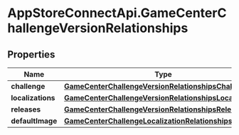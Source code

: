 # AppStoreConnectApi.GameCenterChallengeVersionRelationships

## Properties

Name | Type | Description | Notes
------------ | ------------- | ------------- | -------------
**challenge** | [**GameCenterChallengeVersionRelationshipsChallenge**](GameCenterChallengeVersionRelationshipsChallenge.md) |  | [optional] 
**localizations** | [**GameCenterChallengeVersionRelationshipsLocalizations**](GameCenterChallengeVersionRelationshipsLocalizations.md) |  | [optional] 
**releases** | [**GameCenterChallengeVersionRelationshipsReleases**](GameCenterChallengeVersionRelationshipsReleases.md) |  | [optional] 
**defaultImage** | [**GameCenterChallengeLocalizationRelationshipsImage**](GameCenterChallengeLocalizationRelationshipsImage.md) |  | [optional] 


